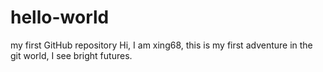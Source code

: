 # hello-world
my first GitHub repository
Hi, I am xing68, this is my first adventure in the git world, I see bright futures.
